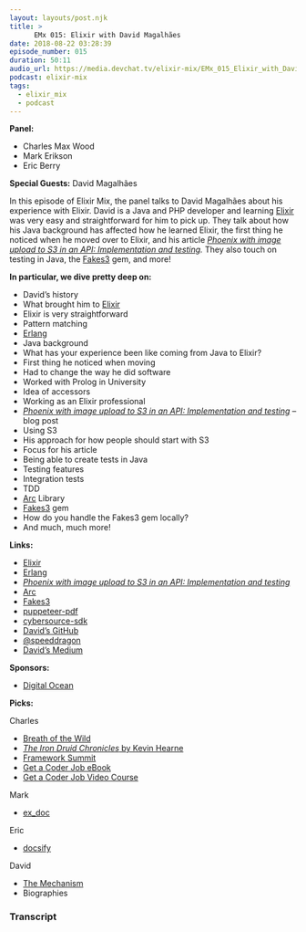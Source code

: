 ```yaml
---
layout: layouts/post.njk
title: >
      EMx 015: Elixir with David Magalhães
date: 2018-08-22 03:28:39
episode_number: 015
duration: 50:11
audio_url: https://media.devchat.tv/elixir-mix/EMx_015_Elixir_with_David_Magalhaes.mp3
podcast: elixir-mix
tags: 
  - elixir_mix
  - podcast
---
```


 **Panel:**

- Charles Max Wood
- Mark Erikson
- Eric Berry

**Special Guests:** David Magalhães

In this episode of Elixir Mix, the panel talks to David Magalhães about his experience with Elixir. David is a Java and PHP developer and learning [Elixir](https://elixir-lang.org/) was very easy and straightforward for him to pick up. They talk about how his Java background has affected how he learned Elixir, the first thing he noticed when he moved over to Elixir, and his article [_Phoenix with image upload to S3 in an API: Implementation and testing_](https://medium.com/coletiv-stories/phoenix-with-image-upload-to-s3-in-an-api-implementation-and-testing-6ab5187175b0)_._ They also touch on testing in Java, the [Fakes3](https://rubygems.org/gems/fakes3/versions/0.2.4) gem, and more!

**In particular, we dive pretty deep on:**

- David’s history
- What brought him to [Elixir](https://elixir-lang.org/)
- Elixir is very straightforward
- Pattern matching
- [Erlang](https://www.erlang.org/)
- Java background
- What has your experience been like coming from Java to Elixir?
- First thing he noticed when moving 
- Had to change the way he did software
- Worked with Prolog in University
- Idea of accessors
- Working as an Elixir professional
- [_Phoenix with image upload to S3 in an API: Implementation and testing_](https://medium.com/coletiv-stories/phoenix-with-image-upload-to-s3-in-an-api-implementation-and-testing-6ab5187175b0) – blog post
- Using S3
- His approach for how people should start with S3
- Focus for his article
- Being able to create tests in Java
- Testing features
- Integration tests
- TDD
- [Arc](https://github.com/stavro/arc) Library
- [Fakes3](https://rubygems.org/gems/fakes3/versions/0.2.4) gem
- How do you handle the Fakes3 gem locally?
- And much, much more!

**Links:**

- [Elixir](https://elixir-lang.org/)
- [Erlang](https://www.erlang.org/)
- [_Phoenix with image upload to S3 in an API: Implementation and testing_](https://medium.com/coletiv-stories/phoenix-with-image-upload-to-s3-in-an-api-implementation-and-testing-6ab5187175b0)
- [Arc](https://github.com/stavro/arc)
- [Fakes3](https://rubygems.org/gems/fakes3/versions/0.2.4)
- [puppeteer-pdf](https://github.com/coletiv/puppeteer-pdf)
- [cybersource-sdk](https://github.com/coletiv/cybersource-sdk)
- [David’s GitHub](https://github.com/speeddragon)
- [@speeddragon](https://twitter.com/speeddragon?lang=en)
- [David’s Medium](https://medium.com/@speeddragon)

**Sponsors:**

- [Digital Ocean](https://www.digitalocean.com/)

**Picks:**

Charles

- [Breath of the Wild](https://www.zelda.com/breath-of-the-wild/)
- [_The Iron Druid Chronicles_ by Kevin Hearne](https://www.amazon.com/Iron-Druid-Chronicles-Book/dp/B073QYYPPH)
- [Framework Summit](https://www.frameworksummit.com/)
- [Get a Coder Job eBook](https://devchat.tv/store/get-a-coder-job-ebook/)
- [Get a Coder Job Video Course](https://devchat.tv/store/get-a-coder-job-video-course/)

Mark

- [ex\_doc](https://github.com/elixir-lang/ex_doc)

Eric

- [docsify](https://docsify.js.org/#/)

David

- [The Mechanism](https://www.netflix.com/title/80120485)
- Biographies


### Transcript


